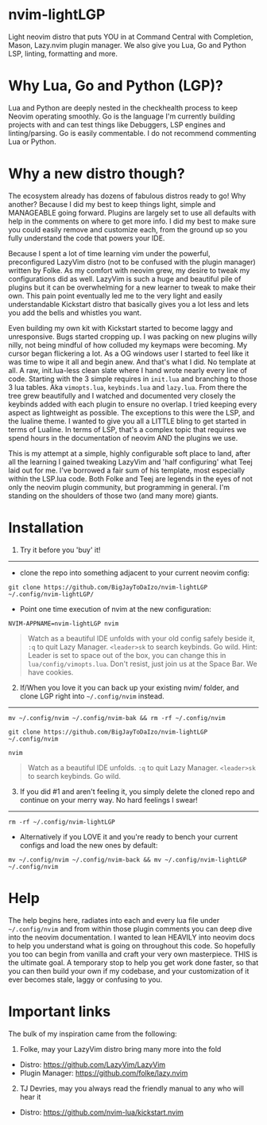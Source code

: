 # nvim-lightLGP
Light neovim distro that puts YOU in at Command Central with Completion, Mason, Lazy.nvim plugin manager. We also give you Lua, Go and Python LSP, linting, formatting and more.
# Why Lua, Go and Python (LGP)?
Lua and Python are deeply nested in the checkhealth process to keep Neovim operating smoothly.  Go is the language I'm currently building projects with and can test things like Debuggers, LSP engines and linting/parsing. Go is easily commentable.  I do not recommend commenting Lua or Python.

# Why a new distro though?
The ecosystem already has dozens of fabulous distros ready to go!  Why another? Because I did my best to keep things light, simple and MANAGEABLE going forward.  Plugins are largely set to use all defaults with help in the comments on where to get more info. I did my best to make sure you could easily remove and customize each, from the ground up so you fully understand the code that powers your IDE.

Because I spent a lot of time learning vim under the powerful, preconfigured LazyVim distro (not to be confused with the plugin manager) written by Folke. As my comfort with neovim grew, my desire to tweak my configurations did as well.  LazyVim is such a huge and beautiful pile of plugins but it can be overwhelming for a new learner to tweak to make their own.  This pain point eventually led me to the very light and easily understandable Kickstart distro that basically gives you a lot less and lets you add the bells and whistles you want.

Even building my own kit with Kickstart started to become laggy and unresponsive.  Bugs started cropping up. I was packing on new plugins willy nilly, not being mindful of how colluded my keymaps were becoming.  My cursor began flickering a lot.  As a OG windows user I started to feel like it was time to wipe it all and begin anew.  And that's what I did.  No template at all.  A raw, init.lua-less clean slate where I hand wrote nearly every line of code.  Starting with the 3 simple requires in `init.lua` and branching to those 3 lua tables. Aka `vimopts.lua`, `keybinds.lua` and `lazy.lua`.  From there the tree grew beautifully and I watched and documented very closely the keybinds added with each plugin to ensure no overlap.  I tried keeping every aspect as lightweight as possible.  The exceptions to this were the LSP, and the lualine theme.  I wanted to give you all a LITTLE bling to get started in terms of Lualine. In terms of LSP, that's a complex topic that requires we spend hours in the documentation of neovim AND the plugins we use.

This is my attempt at a simple, highly configurable soft place to land, after all the learning I gained tweaking LazyVim and 'half configuring' what Teej laid out for me.  I've borrowed a fair sum of his template, most especially within the LSP.lua code.  Both Folke and Teej are legends in the eyes of not only the neovim plugin community, but programming in general.  I'm standing on the shoulders of those two (and many more) giants.


# Installation

1) Try it before you 'buy' it!
---
* clone the repo into something adjacent to your current neovim config:
```
git clone https://github.com/BigJayToDaIzo/nvim-lightLGP ~/.config/nvim-lightLGP/
```
* Point one time execution of nvim at the new configuration:
```
NVIM-APPNAME=nvim-lightLGP nvim
```
> Watch as a beautiful IDE unfolds with your old config safely beside it, `:q` to quit Lazy Manager. `<leader>sk` to search keybinds. Go wild. Hint: Leader is set to space out of the box, you can change this in `lua/config/vimopts.lua`. Don't resist, just join us at the Space Bar. We have cookies.

2) If/When you love it you can back up your existing nvim/ folder, and clone LGP right into `~/.config/nvim` instead.
---
```
mv ~/.config/nvim ~/.config/nvim-bak && rm -rf ~/.config/nvim
```
```
git clone https://github.com/BigJayToDaIzo/nvim-lightLGP ~/.config/nvim
```
```
nvim
```
> Watch as a beautiful IDE unfolds. `:q` to quit Lazy Manager. `<leader>sk` to search keybinds. Go wild.

3) If you did #1 and aren't feeling it, you simply delete the cloned repo and continue on your merry way.  No hard feelings I swear!
---
```
rm -rf ~/.config/nvim-lightLGP
```
* Alternatively if you LOVE it and you're ready to bench your current configs and load the new ones by default:
```
mv ~/.config/nvim ~/.config/nvim-back && mv ~/.config/nvim-lightLGP ~/.config/nvim
```


# Help

The help begins here, radiates into each and every lua file under `~/.config/nvim` and from within those plugin comments you can deep dive into the neovim documentation.  I wanted to lean HEAVILY into neovim docs to help you understand what is going on throughout this code.  So hopefully you too can begin from vanilla and craft your very own masterpiece.  THIS is the ultimate goal.  A temporary stop to help you get work done faster, so that you can then build your own if my codebase, and your customization of it ever becomes stale, laggy or confusing to you.

# Important links

The bulk of my inspiration came from the following:

1) Folke, may your LazyVim distro bring many more into the fold
- Distro: https://github.com/LazyVim/LazyVim
- Plugin Manager: https://github.com/folke/lazy.nvim

2) TJ Devries, may you always read the friendly manual to any who will hear it

- Distro: https://github.com/nvim-lua/kickstart.nvim

